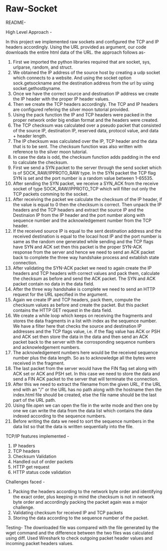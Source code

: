 # Raw-Socket
README- 

High Level Approach - 

In this project we implemented raw sockets and configured the TCP and IP headers accordingly. Using the URL provided as argument, our code downloads the entire html data of the URL.
the approach follows as-
1) First we imported the python libraries required that are socket, sys, urlparse, random, and struct.
2) We obtained the IP address of the source host by creating a udp socket which connects to a website. And using the socket option sock.getsockname and the destination address from the url by using socket.gethostbyname.
3) Once we have the correct source and destination IP address we create the IP header with the proper IP header values. 
4) Then we create the TCP headers accordingly. The TCP and IP headers are configured refering the silver moon tutorial provided. 
5) Using the pack function the IP and TCP headers were packed in the proper network order big endian format and the headers were created. 
6) The TCP checksum was calculated over a pseudo packet that consisted of the source IP, destination IP, reserved data, protocol value, and data + header length. 
7) The IP checksum was calculated over the IP, TCP header and the data that is to be sent. The checksum function was also written with reference to the silver moon tutorial.
8) In case the data is odd, the checksum function adds padding in the end to calculate the checksum.
9) First we send a SYN packet to the server through the send socket which is of SOCK_RAW/IPPROTO_RAW type. In the SYN packet the TCP flag SYN is set and the port number is a random value between 1-65535.
10) After sending the SYN packet, we receive a SYN_ACK from the receive socket of type SOCK_RAW/IPPROTO_TCP which will filter out only the TCP packets comming to the socket. 
11) After receiving the packet we calculate the checksum of the IP header, if the value is equal to 0 then the checksum is correct. Then unpack the IP headers and the TCP headers and extract the source IP and the Destinaion IP from the IP header and the port number along with sequence number and the acknowledgement number from the TCP header.
12) If the received source IP is equal to the sent destination address and the received destination is equal to the locaol host IP and the port number is same as the random one generated while sending and the TCP flags have SYN and ACK set then this packet is the proper SYN-ACK response from the server and hence we need to send an ACK packet back to complete the three way handshake process and extablish state connection.
13) After validating the SYN-ACK packet we need to again create the IP headers and TCP headers with correct values and pack them, calculate the checksum as before and send the ACK packet. The SYN and ACK packet contain no data in the data field.
14) After the three way handshake is complete we need to send an HTTP request for the URL specified in the argument. 
15) Again we create IP and TCP headers, pack them, compute the checksum values as before and create the packet. But this packet contains the HTTP GET request in the data field. 
16) We create a while loop which keeps on receiving the fragments and stores the data fragments in a list with index as the sequence number. We have a filter here that checks the source and destination IP addresses and the TCP flags value, i.e. if the flag value has ACK or PSH and ACK set then store the data in the data and then send an ACK packet back to the server with the corrosponding sequence numbers and acknowledgement numbers.
17) The acknowledgement numbers here would be the received sequence number plus the data length. So as to acknowledge all the bytes were received in the fragment. 
18) The last packet from the server would have the FIN flag set along with ACK set or ACK and PSH set. In this case we need to store the data and send a FIN ACK packet to the server that will terminate the connection. 
19) After this we need to extract the filename from the given URL, if the URL end with an "/" or the URL has no path along with the hostname then the index.html file should be created, else the file name should be the last part of the URL path. 
20) Using file.open we can open the file in the write mode and then one by one we can write the data from the data list which contains the data indexed according to the sequence numbers. 
21) Before writing the data we need to sort the sequence numbers in the data list so that the data is written sequentially into the file. 

TCP/IP features implemented - 
1) IP headers
2) TCP headers
3) Checksum Validation 
4) Handled out of order packets
5) HTTP get request
6) HTTP status code validation

Challenges faced - 

1) Packing the headers according to the network byte order and identifying the exact order, plus keeping in mind the checksum is not in network byte order and accordingly packing the packet again was a major challenge. 
2) Validating checksum for received IP and TCP packets
3) Storing the data according to the sequence number of the packet.

Testing- 
The downloaded file was compared with the file generated by the wget command and the difference between the two files was calculated using diff. 
Used Wireshark to check outgoing packet header values and incoming packet headers values. 
